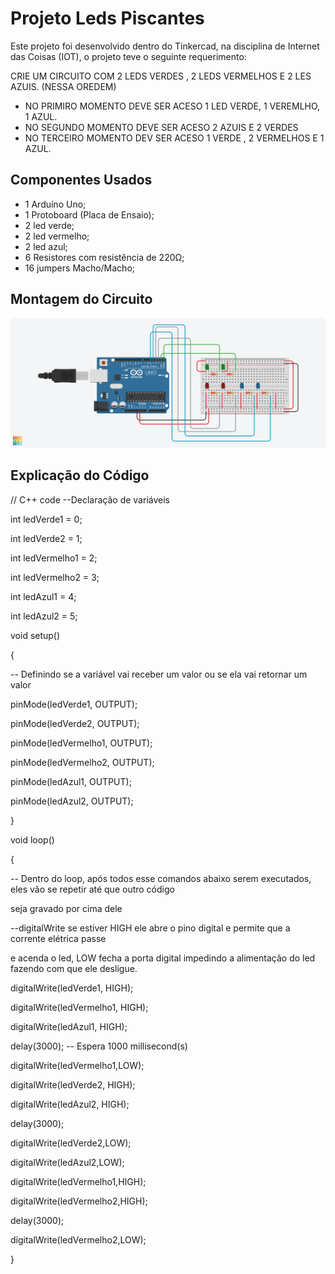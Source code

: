 # Projeto Leds Piscantes

Este projeto foi desenvolvido dentro do Tinkercad, na disciplina de Internet das Coisas 
(IOT), o projeto teve o seguinte requerimento:

CRIE UM CIRCUITO COM 2 LEDS VERDES , 2 LEDS VERMELHOS E 2 LES AZUIS. (NESSA OREDEM)

- NO PRIMIRO MOMENTO DEVE SER ACESO 1 LED VERDE, 1 VEREMLHO, 1 AZUL.
- NO SEGUNDO MOMENTO DEVE SER ACESO 2 AZUIS E 2 VERDES
- NO TERCEIRO MOMENTO DEV SER ACESO 1 VERDE , 2 VERMELHOS E 1 AZUL.

## Componentes Usados 

- 1 Arduíno Uno;
- 1 Protoboard (Placa de Ensaio);
- 2 led verde;
- 2 led vermelho;
- 2 led azul;
- 6 Resistores com resistência de 220Ω;
- 16 jumpers Macho/Macho;

## Montagem do Circuito
![Imagem do Circuito](/LedPiscantes/LedsPiscantes.png)

## Explicação do Código

// C++ code
--Declaração de variáveis

int ledVerde1 = 0;

int ledVerde2 = 1;

int ledVermelho1 = 2;

int ledVermelho2 = 3;

int ledAzul1 = 4;

int ledAzul2 = 5;

void setup()

{

-- Definindo se a variável vai receber um valor ou se ela vai retornar um valor 

 pinMode(ledVerde1, OUTPUT);

 pinMode(ledVerde2, OUTPUT);

 pinMode(ledVermelho1, OUTPUT);

 pinMode(ledVermelho2, OUTPUT);

 pinMode(ledAzul1, OUTPUT);

 pinMode(ledAzul2, OUTPUT);

}

void loop()

{

-- Dentro do loop, após todos esse comandos abaixo serem executados, eles vão se repetir até que outro código

seja gravado por cima dele


--digitalWrite se estiver HIGH ele abre o pino digital e permite que a corrente elétrica passe 

e acenda o led, LOW fecha a porta digital impedindo a alimentação do led fazendo com que ele desligue.


  digitalWrite(ledVerde1, HIGH);

  digitalWrite(ledVermelho1, HIGH);

  digitalWrite(ledAzul1, HIGH);

  delay(3000); -- Espera 1000 millisecond(s)

  digitalWrite(ledVermelho1,LOW);

  digitalWrite(ledVerde2, HIGH);

  digitalWrite(ledAzul2, HIGH);

  delay(3000);

  digitalWrite(ledVerde2,LOW);

  digitalWrite(ledAzul2,LOW);

  digitalWrite(ledVermelho1,HIGH);

  digitalWrite(ledVermelho2,HIGH);

  delay(3000);

  digitalWrite(ledVermelho2,LOW);

}
